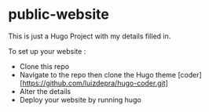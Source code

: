# public-website

This is just a Hugo Project with my details filled in.

To set up your website :
  * Clone this repo
  * Navigate to the repo then clone the Hugo theme [coder][https://github.com/luizdepra/hugo-coder.git]
  * Alter the details 
  * Deploy your website  by running hugo 
